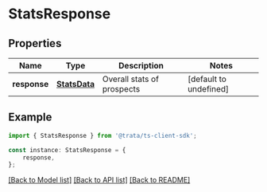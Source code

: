 # StatsResponse


## Properties

Name | Type | Description | Notes
------------ | ------------- | ------------- | -------------
**response** | [**StatsData**](StatsData.md) | Overall stats of prospects | [default to undefined]

## Example

```typescript
import { StatsResponse } from '@trata/ts-client-sdk';

const instance: StatsResponse = {
    response,
};
```

[[Back to Model list]](../README.md#documentation-for-models) [[Back to API list]](../README.md#documentation-for-api-endpoints) [[Back to README]](../README.md)

